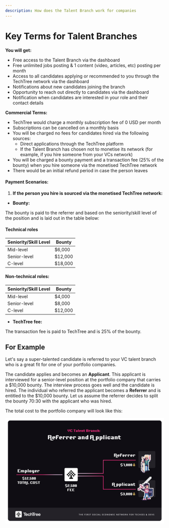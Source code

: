 ```yaml
---
description: How does the Talent Branch work for companies
---
```


# Key Terms for Talent Branches

**You will get:**

* Free access to the Talent Branch via the dashboard
* Free unlimited jobs posting & 1 content (video, articles, etc) posting per month
* Access to all candidates applying or recommended to you through the TechTree network via the dashboard
* Notifications about new candidates joining the branch
* Opportunity to reach out directly to candidates via the dashboard
* Notification when candidates are interested in your role and their contact details

**Commercial Terms:**

* TechTree would charge a monthly subscription fee of 0 USD per month&#x20;
* Subscriptions can be cancelled on a monthly basis&#x20;
* You will be charged no fees for candidates hired via the following sources:
  * Direct applications through the TechTree platform
  * If the Talent Branch has chosen not to monetise its network (for example, if you hire someone from your VCs network)
* You will be charged a bounty payment and a transaction fee (25% of the bounty) when you hire someone via the monetised TechTree network
* There would be an initial refund period in case the person leaves

#### Payment Scenarios:

1. **If the person you hire is sourced via the monetised TechTree network:**

* **Bounty:**

The bounty is paid to the referrer and based on the seniority/skill level of the position and is laid out in the table below:

#### Technical roles

| Seniority/Skill Level | Bounty  |
| --------------------- | ------- |
| Mid-level             | $6,000  |
| Senior-level          | $12,000 |
| C-level               | $18,000 |

#### Non-technical roles:

| Seniority/Skill Level | Bounty  |
| --------------------- | ------- |
| Mid-level             | $4,000  |
| Senior-level          | $8,000  |
| C-level               | $12,000 |

* **TechTree fee:**

The transaction fee is paid to TechTree and is 25% of the bounty.

## For Example

Let's say a super-talented candidate is referred to your VC talent branch who is a great fit for one of your portfolio companies.&#x20;

The candidate applies and becomes an **Applicant**. This applicant is interviewed for a senior-level position at the portfolio company that carries a $10,000 bounty. The interview process goes well and the candidate is hired. The individual who referred the applicant becomes a **Referrer** and is entitled to the $10,000 bounty. Let us assume the referrer decides to split the bounty 70:30 with the applicant who was hired.&#x20;

The total cost to the portfolio company will look like this:

![](<../../.gitbook/assets/VC Talent Branch Case 1 - flipped.png>)
